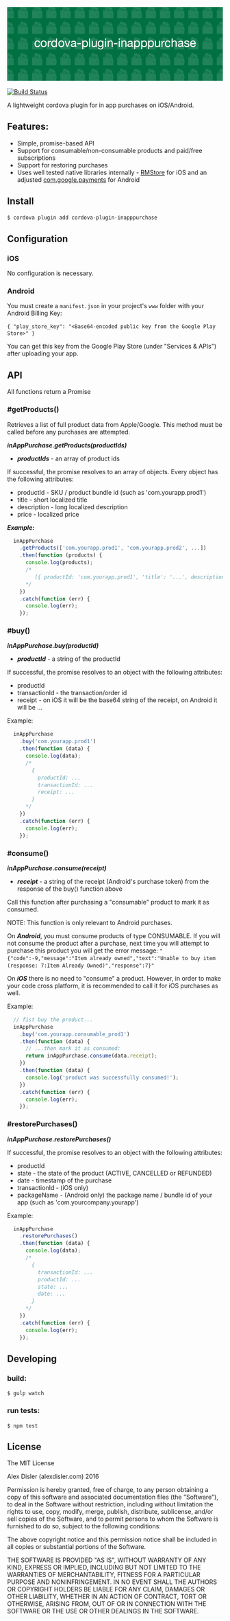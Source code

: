 <img src="cover.png"/>

[![Build Status](https://travis-ci.org/AlexDisler/cordova-plugin-inapppurchase.svg?branch=master)](https://travis-ci.org/AlexDisler/cordova-plugin-inapppurchase)

A lightweight cordova plugin for in app purchases on iOS/Android.

## Features:

- Simple, promise-based API
- Support for consumable/non-consumable products and paid/free subscriptions
- Support for restoring purchases
- Uses well tested native libraries internally - [RMStore](https://github.com/robotmedia/RMStore) for iOS and an adjusted  [com.google.payments](https://github.com/MobileChromeApps/cordova-plugin-google-payments/tree/master/src/android) for Android

## Install

    $ cordova plugin add cordova-plugin-inapppurchase

## Configuration

### iOS

No configuration is necessary.

### Android

You must create a ```manifest.json``` in your project's ```www``` folder with your Android Billing Key:

    { "play_store_key": "<Base64-encoded public key from the Google Play Store>" }

You can get this key from the Google Play Store (under "Services & APIs") after uploading your app.

## API

All functions return a Promise

### #getProducts()

Retrieves a list of full product data from Apple/Google. This method must be called before any purchases are attempted.

***inAppPurchase.getProducts(productIds)***

- ___productIds___ - an array of product ids

If successful, the promise resolves to an array of objects. Every object has the following attributes:

- productId - SKU / product bundle id (such as 'com.yourapp.prod1')
- title - short localized title
- description - long localized description
- price - localized price

___Example:___

```js
  inAppPurchase
    .getProducts(['com.yourapp.prod1', 'com.yourapp.prod2', ...])
    .then(function (products) {
      console.log(products);
      /*
         [{ productId: 'com.yourapp.prod1', 'title': '...', description: '...', price: '...' }, ...]
      */
    })
    .catch(function (err) {
      console.log(err);
    });
```

### #buy()

***inAppPurchase.buy(productId)***

- ___productId___ - a string of the productId

If successful, the promise resolves to an object with the following attributes:

- productId
- transactionId - the transaction/order id
- receipt - on iOS it will be the base64 string of the receipt, on Android it will be ...

Example:

```js
  inAppPurchase
    .buy('com.yourapp.prod1')
    .then(function (data) {
      console.log(data);
      /*
        {
          productId: ...
          transactionId: ...
          receipt: ...
        }
      */
    })
    .catch(function (err) {
      console.log(err);
    });
```

### #consume()

***inAppPurchase.consume(receipt)***

- ___receipt___ - a string of the receipt (Android's purchase token) from the response of the buy() function above

Call this function after purchasing a "consumable" product to mark it as consumed.

NOTE: This function is only relevant to Android purchases.

On ***Android***, you must consume products of type CONSUMABLE. If you will not consume the product after a purchase, next time you will attempt to purchase this product you will get the error message:
```"{"code":-9,"message":"Item already owned","text":"Unable to buy item (response: 7:Item Already Owned)","response":7}"```

On ***iOS*** there is no need to "consume" a product. However, in order to make your code cross platform, it is recommended to call it for iOS purchases as well.

Example:

```js
  // fist buy the product...
  inAppPurchase
    .buy('com.yourapp.consumable_prod1')
    .then(function (data) {
      // ...then mark it as consumed:
      return inAppPurchase.consume(data.receipt);
    })
    .then(function (data) {
      console.log('product was successfully consumed!');
    })
    .catch(function (err) {
      console.log(err);
    });
```

### #restorePurchases()

***inAppPurchase.restorePurchases()***

If successful, the promise resolves to an object with the following attributes:

- productId
- state - the state of the product (ACTIVE, CANCELLED or REFUNDED)
- date - timestamp of the purchase
- transactionId - (iOS only)
- packageName - (Android only) the package name / bundle id of your app (such as 'com.yourcompany.yourapp')

Example:

```js
  inAppPurchase
    .restorePurchases()
    .then(function (data) {
      console.log(data);
      /*
        {
          transactionId: ...
          productId: ...
          state: ...
          date: ...
        }
      */
    })
    .catch(function (err) {
      console.log(err);
    });
```

## Developing

### build:

    $ gulp watch

### run tests:

    $ npm test

## License

The MIT License

Alex Disler (alexdisler.com) 2016

Permission is hereby granted, free of charge, to any person obtaining a copy of this software and associated documentation files (the "Software"), to deal in the Software without restriction, including without limitation the rights to use, copy, modify, merge, publish, distribute, sublicense, and/or sell copies of the Software, and to permit persons to whom the Software is furnished to do so, subject to the following conditions:

The above copyright notice and this permission notice shall be included in all copies or substantial portions of the Software.

THE SOFTWARE IS PROVIDED "AS IS", WITHOUT WARRANTY OF ANY KIND, EXPRESS OR IMPLIED, INCLUDING BUT NOT LIMITED TO THE WARRANTIES OF MERCHANTABILITY, FITNESS FOR A PARTICULAR PURPOSE AND NONINFRINGEMENT. IN NO EVENT SHALL THE AUTHORS OR COPYRIGHT HOLDERS BE LIABLE FOR ANY CLAIM, DAMAGES OR OTHER LIABILITY, WHETHER IN AN ACTION OF CONTRACT, TORT OR OTHERWISE, ARISING FROM, OUT OF OR IN CONNECTION WITH THE SOFTWARE OR THE USE OR OTHER DEALINGS IN THE SOFTWARE.
